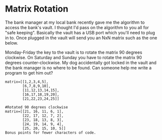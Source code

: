 Matrix Rotation
===============
The bank manager at my local bank recently gave me the algorithm to access the bank's vault. I thought I'd pass on the algorithm to you all for "safe keeping". Basically the vault has a USB port which you'll need to plug in to. Once plugged in the vault will send you an NxN matrix such as the one below.

Monday-Friday the key to the vault is to rotate the matrix 90 degrees clockwise. On Saturday and Sunday you have to rotate the matrix 90 degrees counter-clockwise. My dog accidentally got locked in the vault and the bank manager is no where to be found. Can someone help me write a program to get him out?

	matrix=[[1,2,3,4,5],
	        [6,7,8,9,10],
	        [11,12,13,14,15],
	        [16,17,18,19,20],
	        [21,22,23,24,25]]

	#Rotated 90 degrees clockwise
	matrix=[[21, 16, 11, 6, 1], 
	        [22, 17, 12, 7, 2],
	        [23, 18, 13, 8, 3],
	        [24, 19, 14, 9, 4],
	        [25, 20, 15, 10, 5]]
	Bonus points for fewer characters of code.